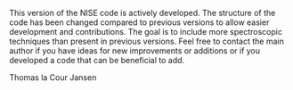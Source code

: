 This version of the NISE code is actively developed. The structure of the code has been changed compared to previous
versions to allow easier development and contributions. The goal is to include more spectroscopic techniques than
present in previous versions. Feel free to contact the main author if you have ideas for new improvements or additions
or if you developed a code that can be beneficial to add.

Thomas la Cour Jansen
